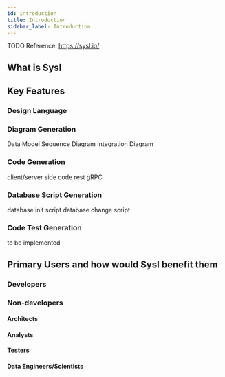 ```yaml
---
id: introduction
title: Introduction
sidebar_label: Introduction
---
```


TODO
Reference: https://sysl.io/

## What is Sysl



## Key Features
### Design Language

### Diagram Generation
Data Model
Sequence Diagram
Integration Diagram

### Code Generation
client/server side code
rest
gRPC


### Database Script Generation
database init script
database change script

### Code Test Generation
to be implemented


## Primary Users and how would Sysl benefit them
### Developers

### Non-developers
#### Architects
#### Analysts
#### Testers
#### Data Engineers/Scientists